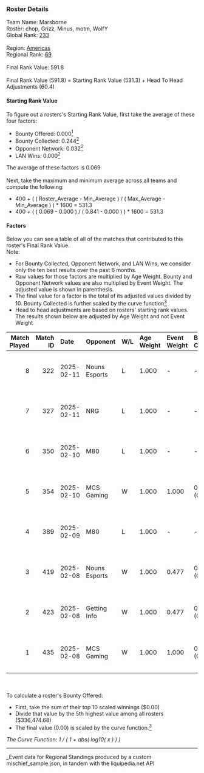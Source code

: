 ### Roster Details<br />
Team Name: Marsborne<br />
Roster: chop, Grizz, Minus, motm, WolfY<br />
Global Rank: [233](../../standings_global_2025_03_01.md)<br />
<br />
Region: [Americas]( ../../standings_americas_2025_03_01.md)<br />
Regional Rank: [69]( ../../standings_americas_2025_03_01.md)<br />
<br />
Final Rank Value:  591.8<br />
<br />
Final Rank Value (591.8) = Starting Rank Value (531.3) + Head To Head Adjustments (60.4)<br />

#### Starting Rank Value<br />
To figure out a rosters's Starting Rank Value, first take the average of these four factors:<br />
- Bounty Offered: 0.000[<sup>1</sup>](#table2)
- Bounty Collected: 0.244[<sup>2</sup>](#table1)
- Opponent Network: 0.032[<sup>2</sup>](#table1)
- LAN Wins: 0.000[<sup>2</sup>](#table1)

The average of these factors is 0.069<br />
<br />
Next, take the maximum and minimum average across all teams and compute the following:<br />
- 400 + ( ( Roster_Average - Min_Average ) / ( Max_Average - Min_Average ) ) * 1600 = 531.3
- 400 + ( ( 0.069 - 0.000 ) / ( 0.841 - 0.000 ) ) * 1600 = 531.3


#### Factors<br />
Below you can see a table of all of the matches that contributed to this roster's Final Rank Value.<br />
Note:<br />

- For Bounty Collected, Opponent Network, and LAN Wins, we consider only the ten best results over the past 6 months.
- Raw values for those factors are multiplied by Age Weight. Bounty and Opponent Network values are also multiplied by Event Weight. The adjusted value is shown in parenthesis.
- The final value for a factor is the total of its adjusted values divided by 10. Bounty Collected is further scaled by the curve function[<sup>3</sup>](#curveFunction)
- Head to head adjustments are based on rosters' starting rank values. The results shown below are adjusted by Age Weight and not Event Weight
<span id="table1"></span><br />


| Match Played | Match ID | Date       | Opponent      | W/L | Age Weight | Event Weight | Bounty Collected | Opponent Network | LAN Wins  | H2H Adj. | Roster                          |
| -: | -: | :- | :- | :- | :- | :- | :- | :- | :- | -: | :- |
|            8 |      322 | 2025-02-11 | Nouns Esports | L   | 1.000      | -            | -                | -                | -         |    -5.81 | chop, Grizz, Minus, motm, WolfY |
|            7 |      327 | 2025-02-11 | NRG           | L   | 1.000      | -            | -                | -                | -         |    -2.26 | chop, Grizz, Minus, motm, WolfY |
|            6 |      350 | 2025-02-10 | M80           | L   | 1.000      | -            | -                | -                | -         |    -2.49 | chop, Minus, motm, steel, WolfY |
|            5 |      354 | 2025-02-10 | MCS Gaming    | W   | 1.000      | 1.000        | 0.002 (0.002)    | 0.060 (0.060)    | 0 (0.000) |    15.50 | chop, Minus, motm, steel, WolfY |
|            4 |      389 | 2025-02-09 | M80           | L   | 1.000      | -            | -                | -                | -         |    -2.36 | chop, Minus, motm, steel, WolfY |
|            3 |      419 | 2025-02-08 | Nouns Esports | W   | 1.000      | 0.477        | 0.007 (0.003)    | 0.361 (0.172)    | 0 (0.000) |    26.76 | chop, Grizz, Minus, motm, WolfY |
|            2 |      423 | 2025-02-08 | Getting Info  | W   | 1.000      | 0.477        | 0.000 (0.000)    | 0.060 (0.029)    | 0 (0.000) |    13.29 | chop, Grizz, Minus, motm, WolfY |
|            1 |      435 | 2025-02-08 | MCS Gaming    | W   | 1.000      | 1.000        | 0.002 (0.002)    | 0.060 (0.060)    | 0 (0.000) |    17.82 | chop, Minus, motm, steel, WolfY |

<br />
<span id="table2"></span><br />
To calculate a roster's Bounty Offered:<br />

- First, take the sum of their top 10 scaled winnings ($0.00)
- Divide that value by the 5th highest value among all rosters ($336,474.68)
- The final value (0.00) is scaled by the curve function.[<sup>3</sup>](#curveFunction)

<span id="curveFunction"></span>_The Curve Function: 1 / ( 1 + abs( log10( x ) ) )_<br />

---
_Event data for Regional Standings produced by a custom mischief_sample.json, in tandem with the liquipedia.net API<br />
